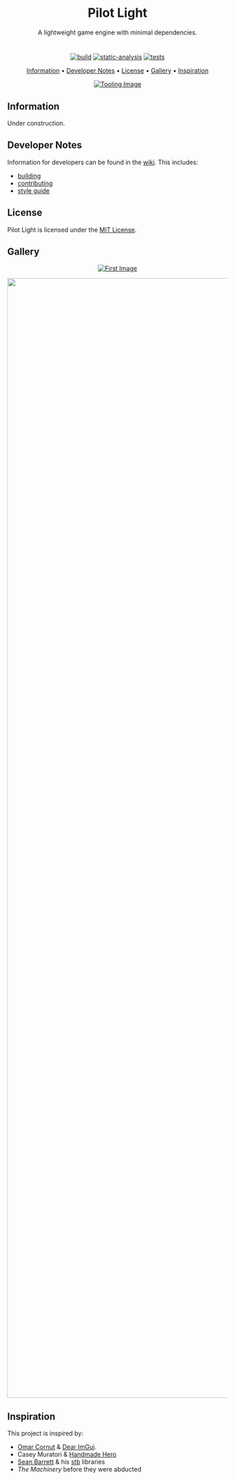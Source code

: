 
<h1 align="center">
  Pilot Light
</h1>

<p align="center">A lightweight game engine with minimal dependencies.</p>

<h1></h1>

<p align="center">
   <a href="https://github.com/hoffstadt/pilotlight/actions?workflow=Build"><img src="https://github.com/hoffstadt/pilotlight/workflows/Build/badge.svg?branch=master" alt="build"></a>
   <a href="https://github.com/hoffstadt/pilotlight/actions?workflow=Static%20Analysis"><img src="https://github.com/hoffstadt/pilotlight/workflows/Static%20Analysis/badge.svg?branch=master" alt="static-analysis"></a>
   <a href="https://github.com/hoffstadt/pilotlight/actions?workflow=Tests"><img src="https://github.com/hoffstadt/pilotlight/workflows/Tests/badge.svg?branch=master" alt="tests"></a>
</p>

<p align="center">
  <a href="#information">Information</a> •
  <a href="#developer-notes">Developer Notes</a> • 
  <a href="#license">License</a> •
  <a href="#gallery">Gallery</a> •
  <a href="#inspiration">Inspiration</a>
</p>

<p align="center">
  <a href="https://github.com/hoffstadt/pilotlight-assets"><img src="https://github.com/hoffstadt/pilotlight-assets/blob/master/images/tooling1.PNG" alt="Tooling Image"></a>
</p>

## Information
Under construction.

## Developer Notes
Information for developers can be found in the [wiki](https://github.com/hoffstadt/pilotlight/wiki). This includes:
* [building](https://github.com/hoffstadt/pilotlight/wiki/Building)
* [contributing](https://github.com/hoffstadt/pilotlight/wiki/Contributing)
* [style guide](https://github.com/hoffstadt/pilotlight/wiki/Style-Guide)

## License
Pilot Light is licensed under the [MIT License](https://github.com/hoffstadt/pilotlight/blob/master/LICENSE).

## Gallery

<p align="center">
  <a href="https://github.com/hoffstadt/pilotlight-assets"><img src="https://github.com/hoffstadt/pilotlight-assets/blob/master/images/firstimage.PNG" alt="First Image"></a>
</p>

<p align="center">
  <a href="https://github.com/hoffstadt/pilotlight"><img src="https://github.com/hoffstadt/pilotlight-assets/blob/master/gifs/sponza0.gif" alt="Sponza 0" width="2553"></a>
</p>

## Inspiration
This project is inspired by:
* [Omar Cornut](http://www.miracleworld.net/) & [Dear ImGui](https://github.com/ocornut/imgui).
* Casey Muratori & [Handmade Hero](https://handmadehero.org/)
* [Sean Barrett](https://nothings.org/) & his [stb](https://github.com/nothings/stb) libraries
* _The Machinery_ before they were abducted
